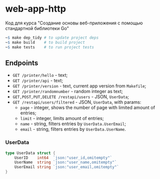 # web-app-http
Код для курса "Создание основы веб-приложения с помощью стандартной библиотеки Go"

```Makefile
~$ make dep_tidy # to update project deps
~$ make build    # to build project
~$ make tests    # to run project tests
```

## Endpoints
 * `GET /printer/hello` - text;
 * `GET /printer/api` - text;
 * `GET /printer/version` - text, current app version from `Makefile`;
 * `GET /printer/randomnumber` - random integer as text;
 * `GET,POST,PUT,DELETE /restapi/users` - JSON, `UserData`;
 * `GET /restapi/users/filtered` - JSON, `UserData`, with params:
   * `page` - integer, shows the number of page with limited amount of entries;
   * `limit` - integer, limits amount of entries;
   * `name` - string, filters entries by `UserData.UserEmail`;
   * `email` - string, filters entries by `UserData.UserName`.

### UserData
```go
type UserData struct {
	UserID    int64  `json:"user_id,omitempty"`
	UserName  string `json:"user_name,omitempty"`
	UserEmail string `json:"user_email,omitempty"`
}
```